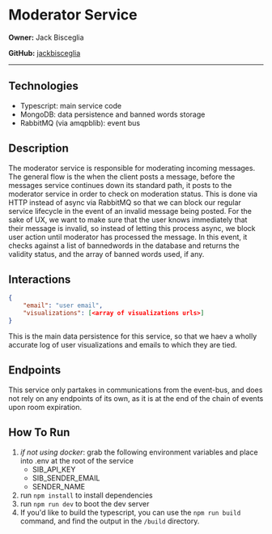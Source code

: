# Moderator Service

**Owner:** Jack Bisceglia

**GitHub:** [jackbisceglia](https://github.com/jackbisceglia)

---

## Technologies

- Typescript: main service code
- MongoDB: data persistence and banned words storage
- RabbitMQ (via amqpblib): event bus

## Description

The moderator service is responsible for moderating incoming messages. The general flow is the when the client posts a message, before the messages service continues down its standard path, it posts to the moderator service in order to check on moderation status. This is done via HTTP instead of async via RabbitMQ so that we can block our regular service lifecycle in the event of an invalid message being posted. For the sake of UX, we want to make sure that the user knows immediately that their message is invalid, so instead of letting this process async, we block user action until moderator has processed the message. In this event, it checks against a list of bannedwords in the database and returns the validity status, and the array of banned words used, if any.

## Interactions

```json
{
    "email": "user email",
    "visualizations": [<array of visualizations urls>]
}
```

This is the main data persistence for this service, so that we haev a wholly accurate log of user visualizations and emails to which they are tied.

## Endpoints

This service only partakes in communications from the event-bus, and does not rely on any endpoints of its own, as it is at the end of the chain of events upon room expiration.

## How To Run

1. _if not using docker_: grab the following environment variables and place into .env at the root of the service
   - SIB_API_KEY
   - SIB_SENDER_EMAIL
   - SENDER_NAME
2. run `npm install` to install dependencies
3. run `npm run dev` to boot the dev server
4. If you'd like to build the typescript, you can use the `npm run build` command, and find the output in the `/build` directory.
